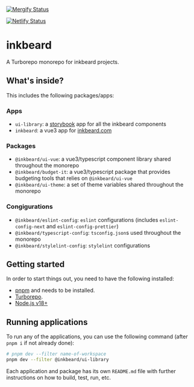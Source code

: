 [![Mergify Status][mergify-status]][mergify]

[mergify]: https://mergify.com
[mergify-status]: https://img.shields.io/endpoint.svg?url=https://api.mergify.com/v1/badges/inkbeard/monorepo

[![Netlify Status](https://api.netlify.com/api/v1/badges/a4d75aa7-03c4-4638-9eb6-a34ba8d85174/deploy-status)](https://app.netlify.com/sites/dainty-arithmetic-94f385/deploys)

# inkbeard
A Turborepo monorepo for inkbeard projects.

## What's inside?
This includes the following packages/apps:

### Apps
- `ui-library`: a [storybook](https://storybook.js.org/) app for all the inkbeard components
- `inkbeard`: a vue3 app for [inkbeard.com](https://www.inkbeard.com)

### Packages
- `@inkbeard/ui-vue`: a vue3/typescript component library shared throughout the monorepo
- `@inkbeard/budget-it`: a vue3/typescript package that provides budgeting tools that relies on `@inkbeard/ui-vue`
- `@inkbeard/ui-theme`: a set of theme variables shared throughout the monorepo

### Congigurations
- `@inkbeard/eslint-config`: `eslint` configurations (includes `eslint-config-next` and `eslint-config-prettier`)
- `@inkbeard/typescript-config`: `tsconfig.json`s used throughout the monorepo
- `@inkbeard/stylelint-config`: `stylelint` configurations


## Getting started
In order to start things out, you need to have the following installed:

- [pnpm](https://pnpm.io/) and needs to be installed.
- [Turborepo](https://turbo.build/repo/docs/installing).
- [Node.js v18+](https://nodejs.org/en)

## Running applications
To run any of the applications, you can use the following command (after `pnpm i` if not already done):

```sh
# pnpm dev --filter name-of-workspace
pnpm dev --filter @inkbeard/ui-library
```

Each application and package has its own `README.md` file with further instructions on how to build, test, run, etc.
